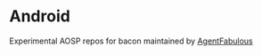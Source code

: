 # Android

Experimental AOSP repos for bacon maintained by [AgentFabulous](https://forum.xda-developers.com/member.php?u=5834335)
